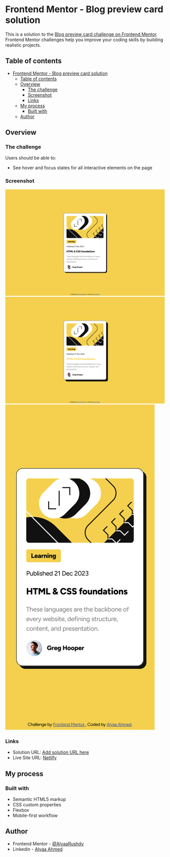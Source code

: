 # Frontend Mentor - Blog preview card solution

This is a solution to the [Blog preview card challenge on Frontend Mentor](https://www.frontendmentor.io/challenges/blog-preview-card-ckPaj01IcS). Frontend Mentor challenges help you improve your coding skills by building realistic projects.

## Table of contents

- [Frontend Mentor - Blog preview card solution](#frontend-mentor---blog-preview-card-solution)
  - [Table of contents](#table-of-contents)
  - [Overview](#overview)
    - [The challenge](#the-challenge)
    - [Screenshot](#screenshot)
    - [Links](#links)
  - [My process](#my-process)
    - [Built with](#built-with)
  - [Author](#author)

## Overview

### The challenge

Users should be able to:

- See hover and focus states for all interactive elements on the page

### Screenshot

![](./screenshots/desktop.png)
![](./screenshots/desktop-active.png)
![](./screenshots/mobile.png)

### Links

- Solution URL: [Add solution URL here](https://your-solution-url.com)
- Live Site URL: [Netlify](https://glittery-rabanadas-775c78.netlify.app/)

## My process

### Built with

- Semantic HTML5 markup
- CSS custom properties
- Flexbox
- Mobile-first workflow

## Author

- Frontend Mentor - [@AlyaaRushdy](https://www.frontendmentor.io/profile/AlyaaRushdy)
- Linkedin - [Alyaa Ahmed](https://www.linkedin.com/in/alyaa-ahmed/)
